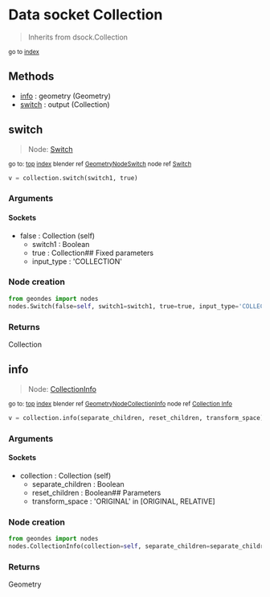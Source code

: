 
# Data socket Collection

> Inherits from dsock.Collection
  
<sub>go to [index](/docs/index.md)</sub>



## Methods

- [info](#info) : geometry (Geometry)
- [switch](#switch) : output (Collection)

## switch

> Node: [Switch](/docs/nodes/Switch.md)
  
<sub>go to: [top](#data-socket-collection) [index](/docs/index.md)
blender ref [GeometryNodeSwitch](https://docs.blender.org/api/current/bpy.types.GeometryNodeSwitch.html)
node ref [Switch](https://docs.blender.org/manual/en/latest/modeling/geometry_nodes/utilities/switch.html) </sub>
                          
```python
v = collection.switch(switch1, true)
```

### Arguments


#### Sockets

- false : Collection (self)
  - switch1 : Boolean
  - true : Collection## Fixed parameters
  - input_type : 'COLLECTION'

### Node creation

```python
from geondes import nodes
nodes.Switch(false=self, switch1=switch1, true=true, input_type='COLLECTION')
```

### Returns

Collection


## info

> Node: [CollectionInfo](/docs/nodes/CollectionInfo.md)
  
<sub>go to: [top](#data-socket-collection) [index](/docs/index.md)
blender ref [GeometryNodeCollectionInfo](https://docs.blender.org/api/current/bpy.types.GeometryNodeCollectionInfo.html)
node ref [Collection Info](https://docs.blender.org/manual/en/latest/modeling/geometry_nodes/input/collection_info.html) </sub>
                          
```python
v = collection.info(separate_children, reset_children, transform_space)
```

### Arguments


#### Sockets

- collection : Collection (self)
  - separate_children : Boolean
  - reset_children : Boolean## Parameters
  - transform_space : 'ORIGINAL' in [ORIGINAL, RELATIVE]

### Node creation

```python
from geondes import nodes
nodes.CollectionInfo(collection=self, separate_children=separate_children, reset_children=reset_children, transform_space=transform_space)
```

### Returns

Geometry

